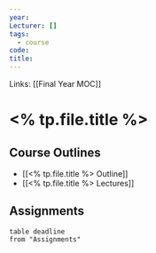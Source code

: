 ```yaml
---
year: 
Lecturer: []
tags:
  - course
code: 
title:
---
```

Links: [[Final Year MOC]]
# <% tp.file.title %>

## Course Outlines
- [[<% tp.file.title %> Outline]]
- [[<% tp.file.title %> Lectures]]

## Assignments
```dataview
table deadline
from "Assignments"
```
